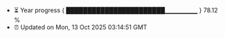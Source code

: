 - ⏳ Year progress { ███████████████████████▁▁▁▁▁▁▁ } 78.12 %
- ⏰ Updated on Mon, 13 Oct 2025 03:14:51 GMT

